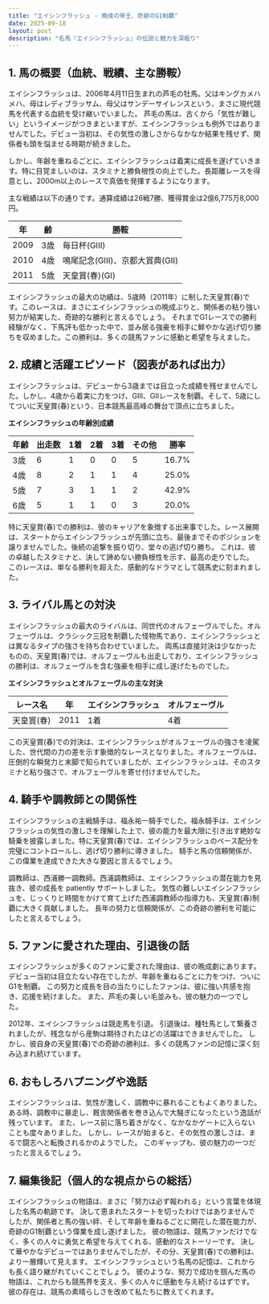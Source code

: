 ```yaml
---
title: "エイシンフラッシュ - 晩成の帝王、奇跡のG1制覇"
date: 2025-09-18
layout: post
description: "名馬『エイシンフラッシュ』の伝説と魅力を深堀り"
---
```


## 1. 馬の概要（血統、戦績、主な勝鞍）

エイシンフラッシュは、2006年4月11日生まれの芦毛の牡馬。父はキングカメハメハ、母はレディブラッサム、母父はサンデーサイレンスという、まさに現代競馬を代表する血統を受け継いでいました。  芦毛の馬は、古くから「気性が難しい」というイメージがつきまといますが、エイシンフラッシュも例外ではありませんでした。デビュー当初は、その気性の激しさからなかなか結果を残せず、関係者も頭を悩ませる時期が続きました。

しかし、年齢を重ねるごとに、エイシンフラッシュは着実に成長を遂げていきます。特に目覚ましいのは、スタミナと勝負根性の向上でした。長距離レースを得意とし、2000m以上のレースで真価を発揮するようになります。

主な戦績は以下の通りです。通算成績は26戦7勝、獲得賞金は2億6,775万8,000円。

| 年 | 齢 | 勝鞍 |
|---|---|---|
| 2009 | 3歳 |  毎日杯(GIII) |
| 2010 | 4歳 |  鳴尾記念(GIII)、京都大賞典(GII) |
| 2011 | 5歳 |  天皇賞(春)(GI) |


エイシンフラッシュの最大の功績は、5歳時（2011年）に制した天皇賞(春)です。このレースは、まさにエイシンフラッシュの晩成ぶりと、関係者の粘り強い努力が結実した、奇跡的な勝利と言えるでしょう。  それまでG1レースでの勝利経験がなく、下馬評も低かった中で、並み居る強豪を相手に鮮やかな逃げ切り勝ちを収めました。この勝利は、多くの競馬ファンに感動と希望を与えました。


## 2. 成績と活躍エピソード（図表があれば出力）

エイシンフラッシュは、デビューから3歳までは目立った成績を残せませんでした。しかし、4歳から着実に力をつけ、GIII、GIIレースを制覇。そして、5歳にしてついに天皇賞(春)という、日本競馬最高峰の舞台で頂点に立ちました。

**エイシンフラッシュの年齢別成績**

| 年齢 | 出走数 | 1着 | 2着 | 3着 | その他 | 勝率 |
|---|---|---|---|---|---|---|
| 3歳 | 6 | 1 | 0 | 0 | 5 | 16.7% |
| 4歳 | 8 | 2 | 1 | 1 | 4 | 25.0% |
| 5歳 | 7 | 3 | 1 | 1 | 2 | 42.9% |
| 6歳 | 5 | 1 | 1 | 0 | 3 | 20.0% |


特に天皇賞(春)での勝利は、彼のキャリアを象徴する出来事でした。レース展開は、スタートからエイシンフラッシュが先頭に立ち、最後までそのポジションを譲りませんでした。後続の追撃を振り切り、堂々の逃げ切り勝ち。  これは、彼の卓越したスタミナと、決して諦めない勝負根性を示す、最高の走りでした。  このレースは、単なる勝利を超えた、感動的なドラマとして競馬史に刻まれました。


## 3. ライバル馬との対決

エイシンフラッシュの最大のライバルは、同世代のオルフェーヴルでした。オルフェーヴルは、クラシック三冠を制覇した怪物馬であり、エイシンフラッシュとは異なるタイプの強さを持ち合わせていました。  両馬は直接対決は少なかったものの、天皇賞(春)では、オルフェーヴルも出走しており、エイシンフラッシュの勝利は、オルフェーヴルを含む強豪を相手に成し遂げたものでした。

**エイシンフラッシュとオルフェーヴルの主な対決**

| レース名 | 年 | エイシンフラッシュ | オルフェーヴル |
|---|---|---|---|
| 天皇賞(春) | 2011 | 1着 | 4着 |


この天皇賞(春)での対決は、エイシンフラッシュがオルフェーヴルの強さを凌駕した、世代間の力の差を示す象徴的なレースとなりました。オルフェーヴルは、圧倒的な瞬発力と末脚で知られていましたが、エイシンフラッシュは、そのスタミナと粘り強さで、オルフェーヴルを寄せ付けませんでした。


## 4. 騎手や調教師との関係性

エイシンフラッシュの主戦騎手は、福永祐一騎手でした。福永騎手は、エイシンフラッシュの気性の激しさを理解した上で、彼の能力を最大限に引き出す絶妙な騎乗を披露しました。特に天皇賞(春)では、エイシンフラッシュのペース配分を完璧にコントロールし、逃げ切り勝利に導きました。  騎手と馬の信頼関係が、この偉業を達成できた大きな要因と言えるでしょう。

調教師は、西浦勝一調教師。西浦調教師は、エイシンフラッシュの潜在能力を見抜き、彼の成長を patiently サポートしました。  気性の難しいエイシンフラッシュを、じっくりと時間をかけて育て上げた西浦調教師の指導力も、天皇賞(春)制覇に大きく貢献しました。  長年の努力と信頼関係が、この奇跡の勝利を可能にしたと言えるでしょう。


## 5. ファンに愛された理由、引退後の話

エイシンフラッシュが多くのファンに愛された理由は、彼の晩成劇にあります。デビュー当初は目立たない存在でしたが、年齢を重ねるごとに力をつけ、ついにG1を制覇。  この努力と成長を目の当たりにしたファンは、彼に強い共感を抱き、応援を続けました。  また、芦毛の美しい毛並みも、彼の魅力の一つでした。

2012年、エイシンフラッシュは競走馬を引退。  引退後は、種牡馬として繋養されましたが、残念ながら産駒は期待されたほどの活躍はできませんでした。  しかし、彼自身の天皇賞(春)での奇跡の勝利は、多くの競馬ファンの記憶に深く刻み込まれ続けています。


## 6. おもしろハプニングや逸話

エイシンフラッシュは、気性が激しく、調教中に暴れることもよくありました。  ある時、調教中に暴走し、厩舎関係者を巻き込んで大騒ぎになったという逸話が残っています。  また、レース前に落ち着きがなく、なかなかゲートに入らないことも度々ありました。  しかし、レースが始まると、その気性の激しさは、まるで闘志へと転換されるかのようでした。  このギャップも、彼の魅力の一つだったと言えるでしょう。


## 7. 編集後記（個人的な視点からの総括）

エイシンフラッシュの物語は、まさに「努力は必ず報われる」という言葉を体現した名馬の軌跡です。  決して恵まれたスタートを切ったわけではありませんでしたが、関係者と馬の強い絆、そして年齢を重ねるごとに開花した潜在能力が、奇跡のG1制覇という偉業を成し遂げました。  彼の物語は、競馬ファンだけでなく、多くの人々に勇気と希望を与えてくれる、感動的なストーリーです。  決して華やかなデビューではありませんでしたが、その分、天皇賞(春)での勝利は、より一層輝いて見えます。  エイシンフラッシュという名馬の記憶は、これからも長く語り継がれていくことでしょう。  彼のような、努力で成功を掴んだ馬の物語は、これからも競馬界を支え、多くの人々に感動を与え続けるはずです。  彼の存在は、競馬の素晴らしさを改めて私たちに教えてくれます。
